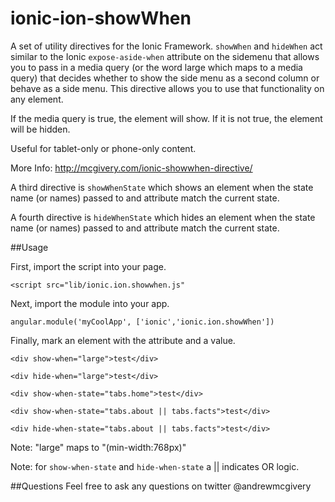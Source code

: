 ionic-ion-showWhen
==================
A set of utility directives for the Ionic Framework. ```showWhen``` and ```hideWhen``` act similar to the Ionic ```expose-aside-when``` attribute on the sidemenu that allows you to pass in a media query (or the word large which maps to a media query) that decides whether to show the side menu as a second column or behave as a side menu. This directive allows you to use that functionality on any element.

If the media query is true, the element will show. If it is not true, the element will be hidden.

Useful for tablet-only or phone-only content.

More Info: http://mcgivery.com/ionic-showwhen-directive/

A third directive is ```showWhenState``` which shows an element when the state name (or names) passed to and attribute match the current state.

A fourth directive is ```hideWhenState``` which hides an element when the state name (or names) passed to and attribute match the current state.

##Usage

First, import the script into your page.

```
<script src="lib/ionic.ion.showwhen.js"
```

Next, import the module into your app.

```
angular.module('myCoolApp', ['ionic','ionic.ion.showWhen'])
```

Finally, mark an element with the attribute and a value.

```
<div show-when="large">test</div>
```

```
<div hide-when="large">test</div>
```

```
<div show-when-state="tabs.home">test</div>
```

```
<div show-when-state="tabs.about || tabs.facts">test</div>
```

```
<div hide-when-state="tabs.about || tabs.facts">test</div>
```

Note: "large" maps to "(min-width:768px)"

Note: for ```show-when-state``` and ```hide-when-state``` a || indicates OR logic.

##Questions
Feel free to ask any questions on twitter @andrewmcgivery
